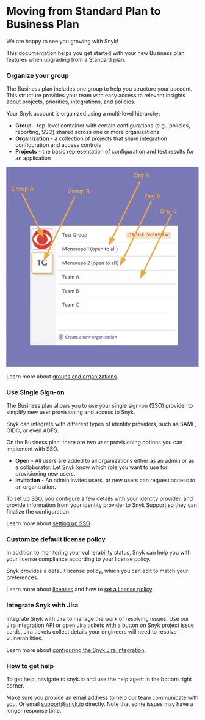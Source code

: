 # Moving from Standard Plan to Business Plan

We are happy to see you growing with Snyk!

This documentation helps you get started with your new Business plan features when upgrading from a Standard plan.

### Organize your group

The Business plan includes one group to help you structure your account. This structure provides your team with easy access to relevant insights about projects, priorities, integrations, and policies.

Your Snyk account is organized using a multi-level hierarchy:

* **Group** - top-level container with certain configurations \(e.g., policies, reporting, SSO\) shared across one or more organizations
* **Organization** - a collection of projects that share integration configuration and access controls
* **Projects** - the basic representation of configuration and test results for an application

![](../../.gitbook/assets/groups-and-orgs.png)

Learn more about [groups and organizations](https://support.snyk.io/hc/en-us/articles/360004037617-What-s-a-Snyk-group-).

### Use Single Sign-on

The Business plan allows you to use your single sign-on \(SSO\) provider to simplify new user provisioning and access to Snyk.

Snyk can integrate with different types of identity providers, such as SAML, OIDC, or even ADFS.

On the Business plan, there are two user provisioning options you can implement with SSO.

* **Open** - All users are added to all organizations either as an admin or as a collaborator. Let Snyk know which role you want to use for provisioning new users.
* **Invitation** - An admin invites users, or new users can request access to an organization.

To set up SSO, you configure a few details with your identity provider, and provide information from your identity provider to Snyk Support so they can finalize the configuration.

Learn more about [setting up SSO](https://support.snyk.io/hc/en-us/articles/360018025297-Introduction-to-Snyk-Single-Sign-On-SSO-).

### Customize default license policy

In addition to monitoring your vulnerability status, Snyk can help you with your license compliance according to your license policy.

Snyk provides a default license policy, which you can edit to match your preferences.

Learn more about [licenses](https://snyk.gitbook.io/user-docs/snyk-open-source/licenses) and how to [set a license policy](https://snyk.gitbook.io/user-docs/snyk-open-source/license-policies/setting-a-license-policy).

### Integrate Snyk with Jira

Integrate Snyk with Jira to manage the work of resolving issues. Use our Jira integration API or open Jira tickets with a button on Snyk project issue cards. Jira tickets collect details your engineers will need to resolve vulnerabilities.

Learn more about [configuring the Snyk Jira integration](https://snyk.gitbook.io/user-docs/integrations/untitled-3/jira).

### How to get help

To get help, navigate to snyk.io and use the help agent in the bottom right corner.

Make sure you provide an email address to help our team communicate with you. Or email support@snyk.io directly. Note that some issues may have a longer response time.


